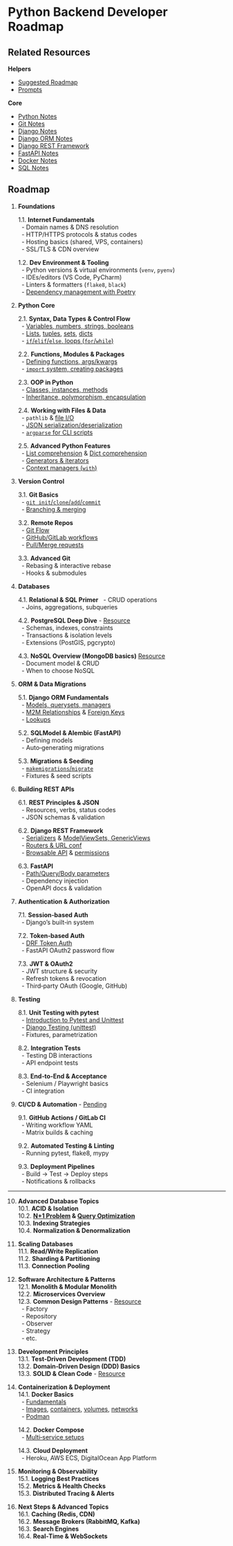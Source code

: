 # Python Backend Developer Roadmap

## Related Resources

**Helpers**

- [Suggested Roadmap](./notes/roadmap/README.md)
- [Prompts](./notes/prompts/)

**Core**

- [Python Notes](https://github.com/iBrokeTheCode/python-roadmap)
- [Git Notes](https://github.com/ibrokethecode/git-tutorial)
- [Django Notes](./notes/django/README.md)
- [Django ORM Notes](https://github.com/ibrokethecode/orm-deep-dive?tab=readme-ov-file#orm-deep-dive-tutorial)
- [Django REST Framework](https://github.com/iBrokeTheCode/django-rest-framework)
- [FastAPI Notes](https://github.com/iBrokeTheCode/fastapi-course)
- [Docker Notes](https://github.com/iBrokeTheCode/backend-roadmap/blob/main/notes/containers/docker/README.md)
- [SQL Notes](https://github.com/iBrokeTheCode/backend-roadmap/tree/main/notes/databases/sql/)

## Roadmap

1. **Foundations**

   1.1. **Internet Fundamentals**  
   &nbsp;&nbsp;- Domain names & DNS resolution  
   &nbsp;&nbsp;- HTTP/HTTPS protocols & status codes  
   &nbsp;&nbsp;- Hosting basics (shared, VPS, containers)  
   &nbsp;&nbsp;- SSL/TLS & CDN overview

   1.2. **Dev Environment & Tooling**  
   &nbsp;&nbsp;- Python versions & virtual environments (`venv`, `pyenv`)  
   &nbsp;&nbsp;- IDEs/editors (VS Code, PyCharm)  
   &nbsp;&nbsp;- Linters & formatters (`flake8`, `black`)  
   &nbsp;&nbsp;- [Dependency management with Poetry](https://github.com/iBrokeTheCode/python-roadmap/blob/main/Tools/poetry.md)

2. **Python Core**

   2.1. **Syntax, Data Types & Control Flow**  
   &nbsp;&nbsp;- [Variables, numbers, strings, booleans](https://github.com/iBrokeTheCode/python-roadmap/blob/main/Fundamentals/Variables_Types_Operators.md)  
   &nbsp;&nbsp;- [Lists](https://github.com/iBrokeTheCode/python-roadmap/blob/main/Fundamentals/Lists/Lists.md), [tuples](https://github.com/iBrokeTheCode/python-roadmap/blob/main/Fundamentals/Tuples/Tuples.md), [sets](https://github.com/iBrokeTheCode/python-roadmap/blob/main/Fundamentals/Sets/Sets.md), [dicts](https://github.com/iBrokeTheCode/python-roadmap/blob/main/Fundamentals/Dicts/Dicts.md)  
   &nbsp;&nbsp;- [`if`/`elif`/`else`, loops (`for`/`while`)](https://github.com/iBrokeTheCode/python-roadmap/blob/main/Fundamentals/Control_Flow.md)

   2.2. **Functions, Modules & Packages**  
   &nbsp;&nbsp;- [Defining functions, args/kwargs](https://github.com/iBrokeTheCode/python-roadmap/blob/main/Fundamentals/Functions/Advanced_Functions.md)  
   &nbsp;&nbsp;- [`import` system, creating packages](https://github.com/iBrokeTheCode/python-roadmap/blob/main/Standard_Library_Modules/Modules_Packages/Modules_Packages.md)

   2.3. **OOP in Python**  
   &nbsp;&nbsp;- [Classes, instances, methods](https://github.com/iBrokeTheCode/python-roadmap/blob/main/OOP/OOP_Pillars.md#1-classes--objects)  
   &nbsp;&nbsp;- [Inheritance, polymorphism, encapsulation](https://github.com/iBrokeTheCode/python-roadmap/blob/main/OOP/OOP_Pillars.md#3-encapsulation-inheritance-polymorphism-abstraction)

   2.4. **Working with Files & Data**  
   &nbsp;&nbsp;- `pathlib` & [file I/O](https://github.com/iBrokeTheCode/python-roadmap/blob/main/Standard_Library_Modules/Files_IO/Files_IO.md)  
   &nbsp;&nbsp;- [JSON serialization/deserialization](https://github.com/iBrokeTheCode/python-roadmap/blob/main/Standard_Library_Modules/Core_Modules/JSON/JSON.md)  
   &nbsp;&nbsp;- [`argparse` for CLI scripts](https://github.com/iBrokeTheCode/python-roadmap/blob/main/Standard_Library_Modules/Core_Modules/Argparse/Argparse.md)

   2.5. **Advanced Python Features**  
   &nbsp;&nbsp;- [List comprehension](https://github.com/iBrokeTheCode/python-roadmap/blob/main/Fundamentals/Lists/Lists.md#list-comprehension) & [Dict comprehension](https://github.com/iBrokeTheCode/python-roadmap/blob/main/Fundamentals/Dicts/Dicts.md#dictionary-comprehensions)  
   &nbsp;&nbsp;- [Generators & iterators](https://github.com/iBrokeTheCode/python-roadmap/blob/main/Advanced/Generators_and_Iterators/Generators_and_Iterators.md)  
   &nbsp;&nbsp;- [Context managers (`with`)](https://github.com/iBrokeTheCode/python-roadmap/blob/main/Advanced/Context_Managers/Context_Managers.md)

3. **Version Control**

   3.1. **Git Basics**  
   &nbsp;&nbsp;- [`git init`/`clone`/`add`/`commit`](https://github.com/ibrokethecode/git-tutorial?tab=readme-ov-file#-basic-commands)  
   &nbsp;&nbsp;- [Branching & merging](https://github.com/ibrokethecode/git-tutorial?tab=readme-ov-file#-branching)

   3.2. **Remote Repos**  
   &nbsp;&nbsp;- [Git Flow](https://github.com/ibrokethecode/git-tutorial?tab=readme-ov-file#git-flow)  
   &nbsp;&nbsp;- [GitHub/GitLab workflows](https://github.com/ibrokethecode/git-tutorial?tab=readme-ov-file#github-flow)  
   &nbsp;&nbsp;- [Pull/Merge requests](https://github.com/ibrokethecode/git-tutorial?tab=readme-ov-file#-pull-requests-prs)

   3.3. **Advanced Git**  
   &nbsp;&nbsp;- Rebasing & interactive rebase  
   &nbsp;&nbsp;- Hooks & submodules

4. **Databases**

   4.1. **Relational & SQL Primer**
   &nbsp;&nbsp;- CRUD operations  
   &nbsp;&nbsp;- Joins, aggregations, subqueries

   4.2. **PostgreSQL Deep Dive** - [Resource](https://youtu.be/UmC5u-trft8?si=UjeYe4iwvo_t3oLR)  
   &nbsp;&nbsp;- Schemas, indexes, constraints  
   &nbsp;&nbsp;- Transactions & isolation levels  
   &nbsp;&nbsp;- Extensions (PostGIS, pgcrypto)

   4.3. **NoSQL Overview (MongoDB basics)** [Resource](https://youtu.be/l0Wnwxk5rw8?si=n9TKHRFQAf1FiJhi)  
   &nbsp;&nbsp;- Document model & CRUD  
   &nbsp;&nbsp;- When to choose NoSQL

5. **ORM & Data Migrations**

   5.1. **Django ORM Fundamentals**  
   &nbsp;&nbsp;- [Models, querysets, managers](https://github.com/iBrokeTheCode/orm-deep-dive/blob/main/notes/lesson-02.md)  
   &nbsp;&nbsp;- [M2M Relationships](https://github.com/iBrokeTheCode/orm-deep-dive/blob/main/notes/lesson-08.md) & [Foreign Keys](https://github.com/iBrokeTheCode/orm-deep-dive/blob/main/notes/lesson-03.md)  
   &nbsp;&nbsp;- [Lookups](https://github.com/iBrokeTheCode/orm-deep-dive/blob/main/notes/lesson-06.md)

   5.2. **SQLModel & Alembic (FastAPI)**  
   &nbsp;&nbsp;- Defining models  
   &nbsp;&nbsp;- Auto‑generating migrations

   5.3. **Migrations & Seeding**  
   &nbsp;&nbsp;- [`makemigrations`/`migrate`](https://github.com/iBrokeTheCode/orm-deep-dive/blob/main/notes/lesson-02.md)  
   &nbsp;&nbsp;- Fixtures & seed scripts

6. **Building REST APIs**

   6.1. **REST Principles & JSON**  
   &nbsp;&nbsp;- Resources, verbs, status codes  
   &nbsp;&nbsp;- JSON schemas & validation

   6.2. **Django REST Framework**  
   &nbsp;&nbsp;- [Serializers](https://github.com/iBrokeTheCode/django-rest-framework/blob/main/notes/lesson-02.md) & [ModelViewSets, GenericViews](https://github.com/iBrokeTheCode/django-rest-framework/blob/main/notes/lesson-06.md)  
   &nbsp;&nbsp;- [Routers & URL conf](https://github.com/iBrokeTheCode/django-rest-framework/blob/main/notes/lesson-20.md)  
   &nbsp;&nbsp;- [Browsable API](https://github.com/iBrokeTheCode/django-rest-framework/blob/main/notes/lesson-02.md) & [permissions](https://github.com/iBrokeTheCode/django-rest-framework/blob/main/notes/lesson-08.md)

   6.3. **FastAPI**  
   &nbsp;&nbsp;- [Path/Query/Body parameters](https://github.com/iBrokeTheCode/fastapi-course/blob/main/notes/lesson-01.md)  
   &nbsp;&nbsp;- Dependency injection  
   &nbsp;&nbsp;- OpenAPI docs & validation

7. **Authentication & Authorization**

   7.1. **Session‑based Auth**  
   &nbsp;&nbsp;- Django’s built‑in system

   7.2. **Token‑based Auth**  
   &nbsp;&nbsp;- [DRF Token Auth](https://github.com/iBrokeTheCode/django-rest-framework/blob/main/notes/lesson-12.md)  
   &nbsp;&nbsp;- FastAPI OAuth2 password flow

   7.3. **JWT & OAuth2**  
   &nbsp;&nbsp;- JWT structure & security  
   &nbsp;&nbsp;- Refresh tokens & revocation  
   &nbsp;&nbsp;- Third‑party OAuth (Google, GitHub)

8. **Testing**

   8.1. **Unit Testing with pytest**  
   &nbsp;&nbsp;- [Introduction to Pytest and Unittest](https://github.com/iBrokeTheCode/python-roadmap/blob/main/testing/Unit_Testing.md)  
   &nbsp;&nbsp;- [Django Testing (unittest)](./notes/django/django-testing/)  
   &nbsp;&nbsp;- Fixtures, parametrization

   8.2. **Integration Tests**  
   &nbsp;&nbsp;- Testing DB interactions  
   &nbsp;&nbsp;- API endpoint tests

   8.3. **End‑to‑End & Acceptance**  
   &nbsp;&nbsp;- Selenium / Playwright basics  
   &nbsp;&nbsp;- CI integration

9. **CI/CD & Automation** - [Pending](https://youtube.com/playlist?list=PLO9JpmNAsqM7ZHZXx0OzCOhu1_ujZrvu3&si=BGBoC2k6mUYv8rOt)

   9.1. **GitHub Actions / GitLab CI**  
   &nbsp;&nbsp;- Writing workflow YAML  
   &nbsp;&nbsp;- Matrix builds & caching

   9.2. **Automated Testing & Linting**  
   &nbsp;&nbsp;- Running pytest, flake8, mypy

   9.3. **Deployment Pipelines**  
   &nbsp;&nbsp;- Build → Test → Deploy steps  
   &nbsp;&nbsp;- Notifications & rollbacks

---

10. **Advanced Database Topics**  
    10.1. **ACID & Isolation**  
    10.2. **[N+1 Problem](https://github.com/iBrokeTheCode/orm-deep-dive/blob/main/notes/lesson-07.md#n1-problem) & [Query Optimization](https://github.com/iBrokeTheCode/orm-deep-dive/blob/main/notes/lesson-07.md)**  
    10.3. **Indexing Strategies**  
    10.4. **Normalization & Denormalization**

11. **Scaling Databases**  
    11.1. **Read/Write Replication**  
    11.2. **Sharding & Partitioning**  
    11.3. **Connection Pooling**

12. **Software Architecture & Patterns**  
    12.1. **Monolith & Modular Monolith**  
    12.2. **Microservices Overview**  
    12.3. **Common Design Patterns** - [Resource](https://youtu.be/gAeZpA6avsA?si=6bgkIHGIIkfxYHbo)  
    &nbsp;&nbsp;- Factory  
    &nbsp;&nbsp;- Repository  
    &nbsp;&nbsp;- Observer  
    &nbsp;&nbsp;- Strategy  
    &nbsp;&nbsp;- etc.

13. **Development Principles**  
    13.1. **Test‑Driven Development (TDD)**  
    13.2. **Domain‑Driven Design (DDD) Basics**  
    13.3. **SOLID & Clean Code** - [Resource](https://youtu.be/u4s-4vRuZ0w?si=fV_jCEyjsHM9bZDJ)

14. **Containerization & Deployment**  
    14.1. **Docker Basics**  
    &nbsp;&nbsp;- [Fundamentals](./notes/containers/docker/lesson-02.md)  
    &nbsp;&nbsp;- [Images](./notes/containers/docker/lesson-03.md), [containers](./notes/containers/docker/lesson-04.md), [volumes](./notes/containers/docker/lesson-06.md), [networks](./notes/containers/docker/lesson-05.md)  
    &nbsp;&nbsp;- [Podman](./notes/containers/podman/README.md)

    14.2. **Docker Compose**  
    &nbsp;&nbsp;- [Multi‑service setups](./notes/containers/docker/lesson-07.md)

    14.3. **Cloud Deployment**  
    &nbsp;&nbsp;- Heroku, AWS ECS, DigitalOcean App Platform

15. **Monitoring & Observability**  
    15.1. **Logging Best Practices**  
    15.2. **Metrics & Health Checks**  
    15.3. **Distributed Tracing & Alerts**

16. **Next Steps & Advanced Topics**  
    16.1. **Caching (Redis, CDN)**  
    16.2. **Message Brokers (RabbitMQ, Kafka)**  
    16.3. **Search Engines**  
    16.4. **Real‑Time & WebSockets**
